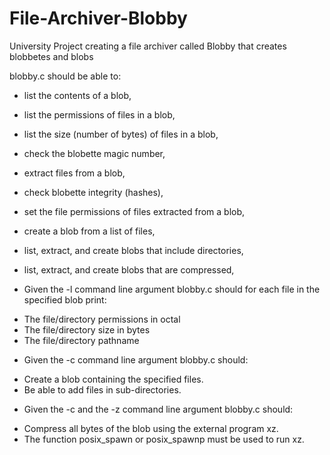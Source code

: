 # File-Archiver-Blobby

University Project creating a file archiver called Blobby that creates blobbetes and blobs

blobby.c should be able to:

- list the contents of a blob, 
- list the permissions of files in a blob, 
- list the size (number of bytes) of files in a blob, 
- check the blobette magic number, 
- extract files from a blob, 
- check blobette integrity (hashes), 
- set the file permissions of files extracted from a blob, 
- create a blob from a list of files, 
- list, extract, and create blobs that include directories, 
- list, extract, and create blobs that are compressed, 


- Given the -l command line argument blobby.c should for each file in the specified blob print:
* The file/directory permissions in octal
* The file/directory size in bytes
* The file/directory pathname

- Given the -c command line argument blobby.c should:
* Create a blob containing the specified files.
* Be able to add files in sub-directories. 

- Given the -c and the -z command line argument blobby.c should:
* Compress all bytes of the blob using the external program xz.
* The function posix_spawn or posix_spawnp must be used to run xz.